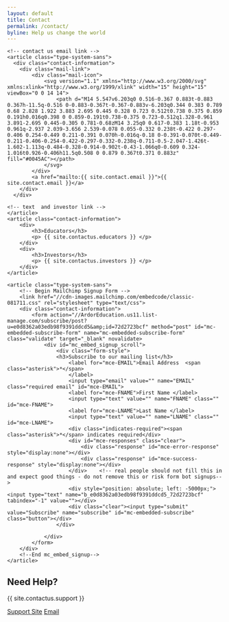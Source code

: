 ```yaml
---
layout: default
title: Contact
permalink: /contact/
byline: Help us change the world
---
```



<section class="contact-container">

    <!-- contact us email link -->
    <article class="type-system-sans">
      <div class="contact-information">
        <div class="mail-link">
            <div class="mail-icon">
                <svg version="1.1" xmlns="http://www.w3.org/2000/svg" xmlns:xlink="http://www.w3.org/1999/xlink" width="15" height="15" viewBox="0 0 14 14">
                    <path d="M14 5.547v6.203q0 0.516-0.367 0.883t-0.883 0.367h-11.5q-0.516 0-0.883-0.367t-0.367-0.883v-6.203q0.344 0.383 0.789 0.68 2.828 1.922 3.883 2.695 0.445 0.328 0.723 0.512t0.738 0.375 0.859 0.191h0.016q0.398 0 0.859-0.191t0.738-0.375 0.723-0.512q1.328-0.961 3.891-2.695 0.445-0.305 0.781-0.68zM14 3.25q0 0.617-0.383 1.18t-0.953 0.961q-2.937 2.039-3.656 2.539-0.078 0.055-0.332 0.238t-0.422 0.297-0.406 0.254-0.449 0.211-0.391 0.070h-0.016q-0.18 0-0.391-0.070t-0.449-0.211-0.406-0.254-0.422-0.297-0.332-0.238q-0.711-0.5-2.047-1.426t-1.602-1.113q-0.484-0.328-0.914-0.902t-0.43-1.066q0-0.609 0.324-1.016t0.926-0.406h11.5q0.508 0 0.879 0.367t0.371 0.883z" fill="#0045AC"></path>
                </svg>
            </div>
            <a href="mailto:{{ site.contact.email }}">{{ site.contact.email }}</a>
        </div>
      </div>

    <!-- text  and investor link -->
    </article>
    <article class="contact-information">
        <div>
            <h3>Educators</h3>
            <p> {{ site.contactus.educators }} </p>
        </div>
        <div>
            <h3>Investors</h3>
            <p> {{ site.contactus.investors }} </p>
        </div>
    </article>

    <article class="type-system-sans">
        <!-- Begin MailChimp Signup Form -->
        <link href="//cdn-images.mailchimp.com/embedcode/classic-081711.css" rel="stylesheet" type="text/css">
        <div class="contact-information">
            <form action="//ArdorEducation.us11.list-manage.com/subscribe/post?u=e0d8362a03edb98f9391ddcd5&amp;id=72d2723bcf" method="post" id="mc-embedded-subscribe-form" name="mc-embedded-subscribe-form" class="validate" target="_blank" novalidate>
                <div id="mc_embed_signup_scroll">
                    <div class="form-style">
                    <h3>Subscribe to our mailing list</h3>
                        <label for="mce-EMAIL">Email Address  <span class="asterisk">*</span>
                        </label>
                        <input type="email" value="" name="EMAIL" class="required email" id="mce-EMAIL">
                        <label for="mce-FNAME">First Name </label>
                        <input type="text" value="" name="FNAME" class="" id="mce-FNAME">
                        <label for="mce-LNAME">Last Name </label>
                        <input type="text" value="" name="LNAME" class="" id="mce-LNAME">
                        <div class="indicates-required"><span class="asterisk">*</span> indicates required</div>
                        <div id="mce-responses" class="clear">
                            <div class="response" id="mce-error-response" style="display:none"></div>
                            <div class="response" id="mce-success-response" style="display:none"></div>
                        </div>    <!-- real people should not fill this in and expect good things - do not remove this or risk form bot signups-->
                        <div style="position: absolute; left: -5000px;"><input type="text" name="b_e0d8362a03edb98f9391ddcd5_72d2723bcf" tabindex="-1" value=""></div>
                        <div class="clear"><input type="submit" value="Subscribe" name="subscribe" id="mc-embedded-subscribe" class="button"></div>
                    </div>

                </div>
            </form>
        </div>
        <!--End mc_embed_signup-->
    </article>
</section>

<section id="help" class="convo" >
        <div class="convo__content">
              <h2>Need Help?</h2>
              <p>{{ site.contactus.support }} </p>
              <a href="{{ site.support.zendesk }}" class="button button--outline">Support Site</a>
              <a href="mailto:{{ site.support.email }}" class="button button--outline">Email</a>
        </div>
        <a name="newsletter"></a>
</section>
